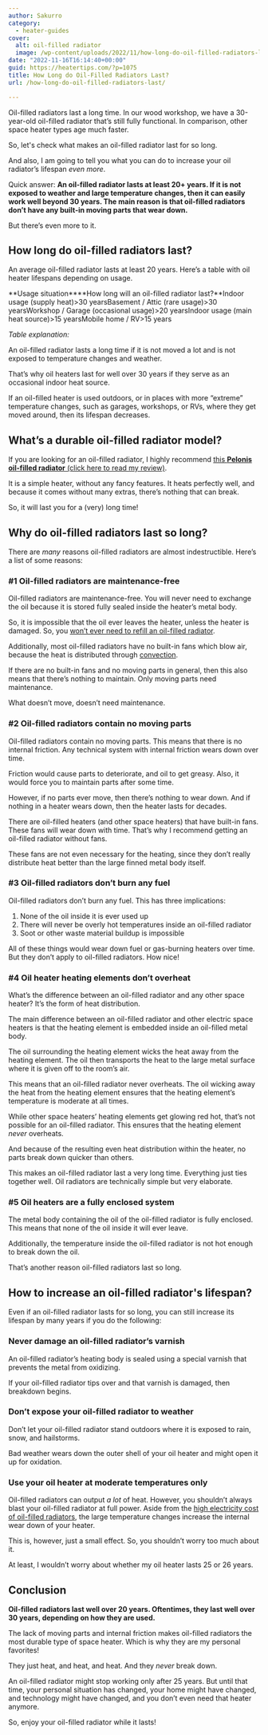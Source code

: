 ```yaml
---
author: Sakurro
category:
  - heater-guides
cover:
  alt: oil-filled radiator
  image: /wp-content/uploads/2022/11/how-long-do-oil-filled-radiators-last.jpg
date: "2022-11-16T16:14:40+00:00"
guid: https://heatertips.com/?p=1075
title: How Long do Oil-Filled Radiators Last?
url: /how-long-do-oil-filled-radiators-last/

---
```

Oil-filled radiators last a long time. In our wood workshop, we have a 30-year-old oil-filled radiator that’s still fully functional. In comparison, other space heater types age much faster.

So, let's check what makes an oil-filled radiator last for so long.

And also, I am going to tell you what you can do to increase your oil radiator’s lifespan _even more_.

Quick answer: **An oil-filled radiator lasts at least 20+ years. If it is not exposed to weather and large temperature changes, then it can easily work well beyond 30 years. The main reason is that oil-filled radiators don’t have any built-in moving parts that wear down.**

But there’s even more to it.

## How long do oil-filled radiators last?

An average oil-filled radiator lasts at least 20 years. Here’s a table with oil heater lifespans depending on usage.

**Usage situation****How long will an oil-filled radiator last?**Indoor usage (supply heat)>30 yearsBasement / Attic (rare usage)>30 yearsWorkshop / Garage (occasional usage)>20 yearsIndoor usage (main heat source)>15 yearsMobile home / RV>15 years

_Table explanation:_

An oil-filled radiator lasts a long time if it is not moved a lot and is not exposed to temperature changes and weather.

That’s why oil heaters last for well over 30 years if they serve as an occasional indoor heat source.

If an oil-filled heater is used outdoors, or in places with more “extreme” temperature changes, such as garages, workshops, or RVs, where they get moved around, then its lifespan decreases.

## What’s a durable oil-filled radiator model?

If you are looking for an oil-filled radiator, I highly recommend [this **Pelonis oil-filled radiator** (click here to read my review)](/recommended-products/oil-filled-radiator/).

It is a simple heater, without any fancy features. It heats perfectly well, and because it comes without many extras, there’s nothing that can break.

So, it will last you for a (very) long time!

## Why do oil-filled radiators last so long?

There are _many_ reasons oil-filled radiators are almost indestructible. Here’s a list of some reasons:

### \#1 Oil-filled radiators are maintenance-free

Oil-filled radiators are maintenance-free. You will never need to exchange the oil because it is stored fully sealed inside the heater’s metal body.

So, it is impossible that the oil ever leaves the heater, unless the heater is damaged. So, you [won’t ever need to refill an oil-filled radiator](/do-oil-heaters-need-to-be-refilled/).

Additionally, most oil-filled radiators have no built-in fans which blow air, because the heat is distributed through [convection](/how-do-convection-heaters-work/).

If there are no built-in fans and no moving parts in general, then this also means that there’s nothing to maintain. Only moving parts need maintenance.

What doesn’t move, doesn’t need maintenance.

### \#2 Oil-filled radiators contain no moving parts

Oil-filled radiators contain no moving parts. This means that there is no internal friction. Any technical system with internal friction wears down over time.

Friction would cause parts to deteriorate, and oil to get greasy. Also, it would force you to maintain parts after some time.

However, if no parts ever move, then there’s nothing to wear down. And if nothing in a heater wears down, then the heater lasts for decades.

There are oil-filled heaters (and other space heaters) that have built-in fans. These fans will wear down with time. That’s why I recommend getting an oil-filled radiator without fans.

These fans are not even necessary for the heating, since they don’t really distribute heat better than the large finned metal body itself.

### \#3 Oil-filled radiators don’t burn any fuel

Oil-filled radiators don’t burn any fuel. This has three implications:

1. None of the oil inside it is ever used up
1. There will never be overly hot temperatures inside an oil-filled radiator
1. Soot or other waste material buildup is impossible

All of these things would wear down fuel or gas-burning heaters over time. But they don’t apply to oil-filled radiators. How nice!

### \#4 Oil heater heating elements don’t overheat

What’s the difference between an oil-filled radiator and any other space heater? It’s the form of heat distribution.

The main difference between an oil-filled radiator and other electric space heaters is that the heating element is embedded inside an oil-filled metal body.

The oil surrounding the heating element wicks the heat away from the heating element. The oil then transports the heat to the large metal surface where it is given off to the room’s air.

This means that an oil-filled radiator never overheats. The oil wicking away the heat from the heating element ensures that the heating element’s temperature is moderate at all times.

While other space heaters’ heating elements get glowing red hot, that’s not possible for an oil-filled radiator. This ensures that the heating element _never_ overheats.

And because of the resulting even heat distribution within the heater, no parts break down quicker than others.

This makes an oil-filled radiator last a very long time. Everything just ties together well. Oil radiators are technically simple but very elaborate.

### \#5 Oil heaters are a fully enclosed system

The metal body containing the oil of the oil-filled radiator is fully enclosed. This means that none of the oil inside it will ever leave.

Additionally, the temperature inside the oil-filled radiator is not hot enough to break down the oil.

That’s another reason oil-filled radiators last so long.

## How to increase an oil-filled radiator's lifespan?

Even if an oil-filled radiator lasts for so long, you can still increase its lifespan by many years if you do the following:

### Never damage an oil-filled radiator’s varnish

An oil-filled radiator’s heating body is sealed using a special varnish that prevents the metal from oxidizing.

If your oil-filled radiator tips over and that varnish is damaged, then breakdown begins.

### Don’t expose your oil-filled radiator to weather

Don’t let your oil-filled radiator stand outdoors where it is exposed to rain, snow, and hailstorms.

Bad weather wears down the outer shell of your oil heater and might open it up for oxidation.

### Use your oil heater at moderate temperatures only

Oil-filled radiators can output _a lot_ of heat. However, you shouldn’t always blast your oil-filled radiator at full power. Aside from the [high electricity cost of oil-filled radiators](/electricity-usage-of-oil-filled-heaters-the-ultimate-guide/), the large temperature changes increase the internal wear down of your heater.

This is, however, just a small effect. So, you shouldn’t worry too much about it.

At least, I wouldn’t worry about whether my oil heater lasts 25 or 26 years.

## Conclusion

**Oil-filled radiators last well over 20 years. Oftentimes, they last well over 30 years, depending on how they are used.**

The lack of moving parts and internal friction makes oil-filled radiators the most durable type of space heater. Which is why they are my personal favorites!

They just heat, and heat, and heat. And they _never_ break down.

An oil-filled radiator might stop working only after 25 years. But until that time, your personal situation has changed, your home might have changed, and technology might have changed, and you don’t even need that heater anymore.

So, enjoy your oil-filled radiator while it lasts!
